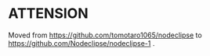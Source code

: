 # ATTENSION
Moved from https://github.com/tomotaro1065/nodeclipse to https://github.com/Nodeclipse/nodeclipse-1 .


